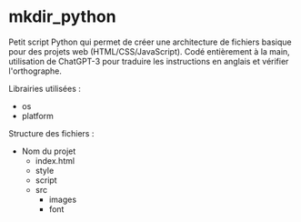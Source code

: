 # mkdir_python
Petit script Python qui permet de créer une architecture de fichiers basique pour des projets web (HTML/CSS/JavaScript). Codé entièrement à la main, utilisation de ChatGPT-3 pour traduire les instructions en anglais et vérifier l'orthographe.

Librairies utilisées :
- os
- platform

Structure des fichiers : 

- Nom du projet 
  - index.html
  - style
  - script
  - src
      - images
      - font
